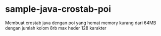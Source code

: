 # sample-java-crostab-poi
Membuat crostab java dengan poi yang hemat memory kurang dari 64MB dengan jumlah kolom 8rb max heder 128 karakter 
